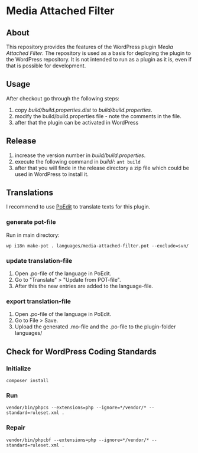 # Media Attached Filter

## About

This repository provides the features of the WordPress plugin _Media Attached Filter_. The repository is used as a basis for deploying the plugin to the WordPress repository. It is not intended to run as a plugin as it is, even if that is possible for development.

## Usage

After checkout go through the following steps:

1. copy _build/build.properties.dist_ to _build/build.properties_.
2. modify the build/build.properties file - note the comments in the file.
3. after that the plugin can be activated in WordPress

## Release

1. increase the version number in _build/build.properties_.
2. execute the following command in _build/_: `ant build`
3. after that you will finde in the release directory a zip file which could be used in WordPress to install it.

## Translations

I recommend to use [PoEdit](https://poedit.net/) to translate texts for this plugin.

### generate pot-file

Run in main directory:

`wp i18n make-pot . languages/media-attached-filter.pot --exclude=svn/`

### update translation-file

1. Open .po-file of the language in PoEdit.
2. Go to "Translate" > "Update from POT-file".
3. After this the new entries are added to the language-file.

### export translation-file

1. Open .po-file of the language in PoEdit.
2. Go to File > Save.
3. Upload the generated .mo-file and the .po-file to the plugin-folder languages/

## Check for WordPress Coding Standards

### Initialize

`composer install`

### Run

`vendor/bin/phpcs --extensions=php --ignore=*/vendor/* --standard=ruleset.xml .`

### Repair

`vendor/bin/phpcbf --extensions=php --ignore=*/vendor/* --standard=ruleset.xml .`
